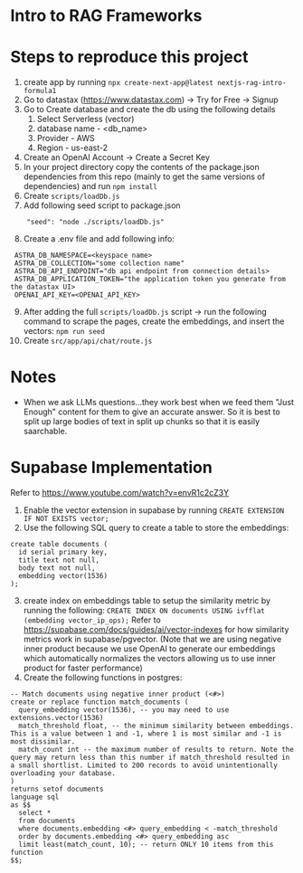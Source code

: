# Intro to RAG Frameworks

# Steps to reproduce this project
1. create app by running `npx create-next-app@latest nextjs-rag-intro-formula1`
2. Go to datastax (https://www.datastax.com) -> Try for Free -> Signup
3. Go to Create database and create the db using the following details
   1. Select Serverless (vector)
   2. database name - <db_name>
   3. Provider - AWS
   4. Region - us-east-2 
4. Create an OpenAI Account -> Create a Secret Key
5. In your project directory copy the contents of the package.json dependencies from this repo (mainly to get the same versions of dependencies) and run `npm install` 
6. Create `scripts/loadDb.js`
7. Add following seed script to package.json
```
    "seed": "node ./scripts/loadDb.js"
```
8. Create a .env file and add following info: 
```
 ASTRA_DB_NAMESPACE=<keyspace name>
 ASTRA_DB_COLLECTION="some collection name"
 ASTRA_DB_API_ENDPOINT="db api endpoint from connection details>
 ASTRA_DB_APPLICATION_TOKEN="the application token you generate from the datastax UI> 
 OPENAI_API_KEY=<OPENAI_API_KEY>
```
9. After adding the full `scripts/loadDb.js` script -> run the following command to scrape the pages, create the embeddings, and insert the vectors: `npm run seed`
10. Create `src/app/api/chat/route.js`

# Notes
- When we ask LLMs questions...they work best when we feed them "Just Enough" content for them to give an accurate answer. So it is best to split up large bodies of text in split up chunks so that it is easily saarchable. 


# Supabase Implementation 
Refer to https://www.youtube.com/watch?v=envR1c2cZ3Y 
1. Enable the vector extension in supabase by running `CREATE EXTENSION IF NOT EXISTS vector;`
2. Use the following SQL query to create a table to store the embeddings: 
```
create table documents (
  id serial primary key,
  title text not null,
  body text not null,
  embedding vector(1536) 
);
```
3. create index on embeddings table to setup the similarity metric by running the following: `CREATE INDEX ON documents USING ivfflat (embedding vector_ip_ops);` Refer to https://supabase.com/docs/guides/ai/vector-indexes for how similarity metrics work in supabase/pgvector. (Note that we are using negative inner product because we use OpenAI to generate our embeddings which automatically normalizes the vectors allowing us to use inner product for faster performance)
4. Create the following functions in postgres: 
```
-- Match documents using negative inner product (<#>)
create or replace function match_documents (
  query_embedding vector(1536), -- you may need to use extensions.vector(1536)
  match_threshold float, -- the minimum similarity between embeddings. This is a value between 1 and -1, where 1 is most similar and -1 is most dissimilar.
  match_count int -- the maximum number of results to return. Note the query may return less than this number if match_threshold resulted in a small shortlist. Limited to 200 records to avoid unintentionally overloading your database.
)
returns setof documents
language sql
as $$
  select *
  from documents
  where documents.embedding <#> query_embedding < -match_threshold
  order by documents.embedding <#> query_embedding asc
  limit least(match_count, 10); -- return ONLY 10 items from this function
$$;
```


